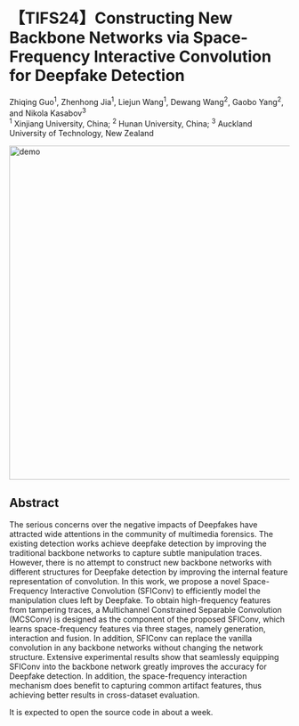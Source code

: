 # 【TIFS24】Constructing New Backbone Networks via Space-Frequency Interactive Convolution for Deepfake Detection

Zhiqing Guo<sup>1</sup>, 
Zhenhong Jia<sup>1</sup>,
Liejun Wang<sup>1</sup>,
Dewang Wang<sup>2</sup>,
Gaobo Yang<sup>2</sup>,
and Nikola Kasabov<sup>3</sup></br>
<sup>1</sup> Xinjiang University, China; 
<sup>2</sup> Hunan University, China; 
<sup>3</sup> Auckland University of Technology, New Zealand</br>

<img src="paradigm.pdf" alt="demo" width="600"/>

## Abstract
The serious concerns over the negative impacts of Deepfakes have attracted wide attentions in the community of multimedia forensics. The existing detection works achieve deepfake detection by improving the traditional backbone networks to capture subtle manipulation traces. However, there is no attempt to construct new backbone networks with different structures for Deepfake detection by improving the internal feature representation of convolution. In this work, we propose a novel Space-Frequency Interactive Convolution (SFIConv) to efficiently model the manipulation clues left by Deepfake. To obtain high-frequency features from tampering traces, a Multichannel Constrained Separable Convolution (MCSConv) is designed as the component of the proposed SFIConv, which learns space-frequency features via three stages, namely generation, interaction and fusion. In addition, SFIConv can replace the vanilla convolution in any backbone networks without changing the network structure. Extensive experimental results show that seamlessly equipping SFIConv into the backbone network greatly improves the accuracy for Deepfake detection. In addition, the space-frequency interaction mechanism does benefit to capturing common artifact features, thus achieving better results in cross-dataset evaluation.


It is expected to open the source code in about a week.
